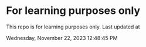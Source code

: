 # For learning purposes only
This repo is for learning purposes only.
Last updated at

Wednesday, November 22, 2023 12:48:45 PM

